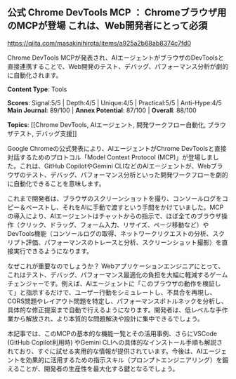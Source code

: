 ## 公式 Chrome DevTools MCP ： Chromeブラウザ用のMCPが登場 これは、Web開発者にとって必須

https://qiita.com/masakinihirota/items/a925a2b68ab8374c7fd0

Chrome DevTools MCPが発表され、AIエージェントがブラウザのDevToolsと直接連携することで、Web開発のテスト、デバッグ、パフォーマンス分析が劇的に自動化されます。

**Content Type**: Tools

**Scores**: Signal:5/5 | Depth:4/5 | Unique:4/5 | Practical:5/5 | Anti-Hype:4/5
**Main Journal**: 89/100 | **Annex Potential**: 87/100 | **Overall**: 88/100

**Topics**: [[Chrome DevTools, AIエージェント, 開発ワークフロー自動化, ブラウザテスト, デバッグ支援]]

Google Chromeの公式発表により、AIエージェントがChrome DevToolsと直接対話するためのプロトコル「Model Context Protocol (MCP)」が登場しました。これは、GitHub CopilotやGemini CLIなどのAIエージェントが、Webブラウザのテスト、デバッグ、パフォーマンス分析といった開発ワークフローを劇的に自動化できることを意味します。

これまで開発者は、ブラウザのスクリーンショットを撮り、コンソールログをコピー＆ペーストし、それをAIに手動で渡すという手間をかけていました。MCPの導入により、AIエージェントはチャットからの指示で、ほぼ全てのブラウザ操作（クリック、ドラッグ、フォーム入力、リサイズ、ページ移動など）やDevTools機能（コンソールログの取得、ネットワークリクエストの分析、スクリプト評価、パフォーマンスのトレースと分析、スクリーンショット撮影）を直接実行できるようになります。

なぜこれが重要なのでしょうか？ Webアプリケーションエンジニアにとって、これはテスト、デバッグ、パフォーマンス最適化の負担を大幅に軽減するゲームチェンジャーです。例えば、AIエージェントに「このブラウザの動作を検証して」と指示するだけで、ユーザー行動をシミュレートし、不具合を再現し、CORS問題やレイアウト問題を特定し、パフォーマンスボトルネックを分析し、具体的な修正提案まで自動で行えるようになります。開発者は、低レベルな手作業から解放され、より本質的な問題解決や設計に集中できるでしょう。

本記事では、このMCPの基本的な機能一覧とその活用事例、さらにVSCode (GitHub Copilot利用時) やGemini CLIへの具体的なインストール手順も解説されており、すぐに試せる実用的な情報が提供されています。今後は、AIエージェントを効果的に活用するための指示スキル（プロンプトエンジニアリング）を鍛えることが、開発者の生産性を最大化する鍵となるでしょう。